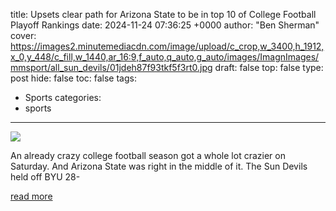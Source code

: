 title: Upsets clear path for Arizona State to be in top 10 of College Football Playoff Rankings
date: 2024-11-24 07:36:25 +0000
author: "Ben Sherman"
cover: https://images2.minutemediacdn.com/image/upload/c_crop,w_3400,h_1912,x_0,y_448/c_fill,w_1440,ar_16:9,f_auto,q_auto,g_auto/images/ImagnImages/mmsport/all_sun_devils/01jdeh87f93tkf5f3rt0.jpg
draft: false
top: false
type: post
hide: false
toc: false
tags:
  - Sports
categories:
  - sports
---

![](https://images2.minutemediacdn.com/image/upload/c_crop,w_3400,h_1912,x_0,y_448/c_fill,w_1440,ar_16:9,f_auto,q_auto,g_auto/images/ImagnImages/mmsport/all_sun_devils/01jdeh87f93tkf5f3rt0.jpg)

An already crazy college football season got a whole lot crazier on Saturday. And Arizona State was right in the middle of it. The Sun Devils held off BYU 28-

[read more](https://www.si.com/college/arizonastate/football/upsets-clear-path-for-arizona-state-to-be-in-top-10-of-college-football-playoff-rankings-01jdddjwq6d6)
